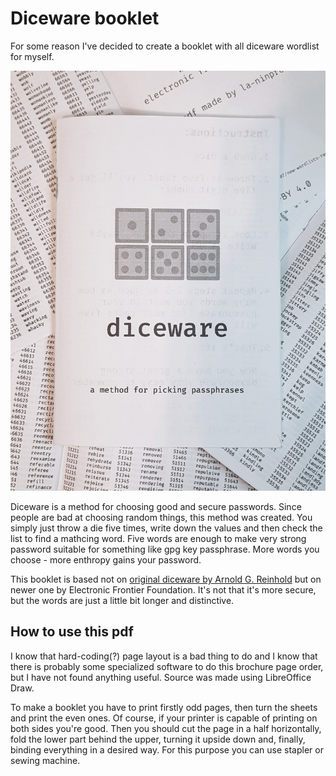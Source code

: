 # Diceware booklet

For some reason I've decided to create a booklet with all diceware wordlist for
myself.

![printed booklet](img/printed.jpg)

Diceware is a method for choosing good and secure passwords.
Since people are bad at choosing random things, this method was created.
You simply just throw a die five times, write down the values and then check the
list to find a mathcing word.
Five words are enough to make very strong password suitable for something like
gpg key passphrase.
More words you choose - more enthropy gains your password.

This booklet is based not on
[original diceware by Arnold G. Reinhold](https://theworld.com/~reinhold/diceware.html)
but on newer one by Electronic Frontier Foundation.
It's not that it's more secure, but the words are just a little bit longer and
distinctive.

## How to use this pdf

I know that hard-coding(?) page layout is a bad thing to do and I know that there
is probably some specialized software to do this brochure page order, but I have
not found anything useful. Source was made using LibreOffice Draw.

To make a booklet you have to print firstly odd pages, then turn the sheets and
print the even ones. Of course, if your printer is capable of printing on both
sides you're good.
Then you should cut the page in a half horizontally, fold the lower part behind
the upper, turning it upside down and, finally, binding everything in a desired
way. For this purpose you can use stapler or sewing machine.

